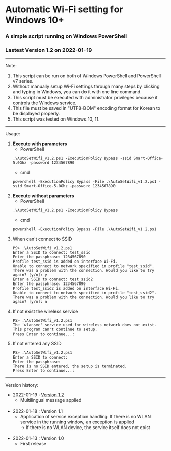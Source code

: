 # Automatic Wi-Fi setting for Windows 10+
### A simple script running on Windows PowerShell

### Lastest Version 1.2 on 2022-01-19

---

Note:
1. This script can be run on both of Windows PowerShell and PowerShell v7 series.
2. Without manually setup Wi-Fi settings through many steps by clicking and typing in Windows, you can do it with one line command.
3. This script must be executed with administrator privileges because it controls the Windows service.
4. This file must be saved in "UTF8-BOM" encoding format for Korean to be displayed properly.
5. This script was tested on Windows 10, 11.

---

Usage:
1. **Execute with parameters**
   * PowerShell
   ```
   .\AutoSetWifi_v1.2.ps1 -ExecutionPolicy Bypass -ssid Smart-Office-5.0Ghz -password 1234567890
   ```
   * cmd
   ```
   powershell -ExecutionPolicy Bypass -File .\AutoSetWifi_v1.2.ps1 -ssid Smart-Office-5.0Ghz -password 1234567890
   ```
2. **Execute without parameters**
   * PowerShell
   ```
   .\AutoSetWifi_v1.2.ps1 -ExecutionPolicy Bypass
   ```
   * cmd
   ```
   powershell -ExecutionPolicy Bypass -File .\AutoSetWifi_v1.2.ps1
   ```
3. When can't connect to SSID
   ```
   PS> .\AutoSetWifi_v1.2.ps1
   Enter a SSID to connect: test_ssid
   Enter the passphrase: 1234567890
   Profile test_ssid is added on interface Wi-Fi.
   Unable to connect to network specified in profile "test_ssid".
   There was a problem with the connection. Would you like to try again? [y/n]: y
   Enter a SSID to connect: test_ssid2
   Enter the passphrase: 1234567890
   Profile test_ssid2 is added on interface Wi-Fi.
   Unable to connect to network specified in profile "test_ssid2".
   There was a problem with the connection. Would you like to try again? [y/n]: n
   ```
4. If not exist the wireless service
   ```
   PS> .\AutoSetWifi_v1.2.ps1
   The 'wlansvc' service used for wireless network does not exist. This program can't continue to setup.
   Press Enter to continue...:
   ```
5. If not entered any SSID
   ```
   PS> .\AutoSetWifi_v1.2.ps1
   Enter a SSID to connect:
   Enter the passphrase:
   There is no SSID entered, the setup is terminated.
   Press Enter to continue...:
   ```

---

Version history:
- 2022-01-19 : [Version 1.2](AutoSetWifi_v1.2.ps1)
   - Multilingual message applied
   <br><br>
- 2022-01-18 : Version 1.1
   - Application of service exception handling: If there is no WLAN service in the running window, an exception is applied\
     → If there is no WLAN device, the service itself does not exist
   <br><br>
- 2022-01-13 : Version 1.0
   - First release
